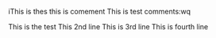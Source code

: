 iThis is thes this is comement 
This is test comments:wq

This is the test 
This 2nd line 
This is 3rd line
This is fourth line


